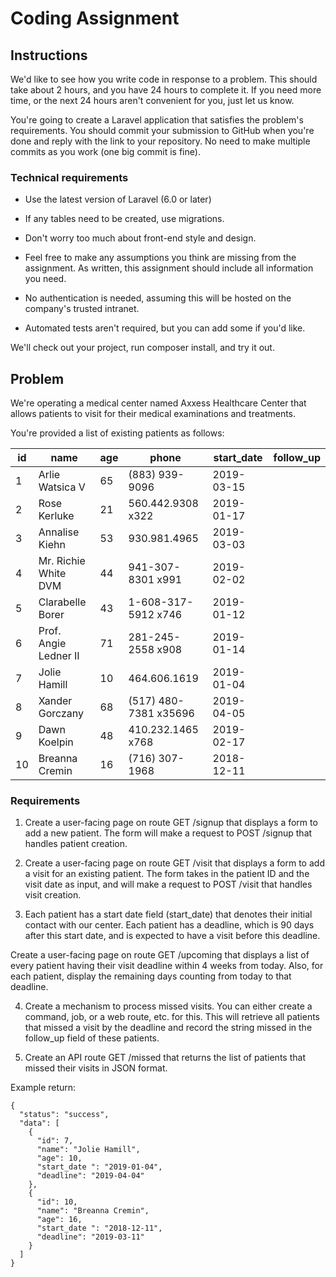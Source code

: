 # Coding Assignment 

## Instructions 

We'd like to see how you write code in response to a problem. This should take about 2 hours, and you have 24 hours to complete it. If you need more time, or the next 24 hours aren't convenient for you, just let us know. 

You're going to create a Laravel application that satisfies the problem's requirements. You should commit your submission to GitHub when you're done and reply with the link to your repository. No need to make multiple commits as you work (one big commit is fine). 

### Technical requirements 

+ Use the latest version of Laravel (6.0 or later) 

+ If any tables need to be created, use migrations. 

+ Don't worry too much about front-end style and design. 

+ Feel free to make any assumptions you think are missing from the assignment. As written, this assignment should include all information you need. 

+ No authentication is needed, assuming this will be hosted on the company's trusted intranet. 

+ Automated tests aren't required, but you can add some if you'd like. 

We'll check out your project, run composer install, and try it out. 

## Problem 

We're operating a medical center named Axxess Healthcare Center that allows patients to visit for their medical examinations and treatments. 

You're provided a list of existing patients as follows: 

| id | name | age | phone | start_date | follow_up |
|---|---|---|---|---|---|
| 1 | Arlie Watsica V | 65 | (883) 939-9096 | 2019-03-15 |
| 2 | Rose Kerluke | 21 | 560.442.9308 x322 | 2019-01-17 |
| 3 | Annalise Kiehn | 53 | 930.981.4965 | 2019-03-03 |
| 4 | Mr. Richie White DVM | 44 | 941-307-8301 x991 | 2019-02-02 |
| 5 | Clarabelle Borer | 43 | 1-608-317-5912 x746 | 2019-01-12 | 
| 6 | Prof. Angie Ledner II | 71 | 281-245-2558 x908 | 2019-01-14 |
| 7 | Jolie Hamill | 10 | 464.606.1619 | 2019-01-04 | 
| 8 | Xander Gorczany | 68 | (517) 480-7381 x35696 | 2019-04-05 |
| 9 | Dawn Koelpin | 48 | 410.232.1465 x768 | 2019-02-17 |
| 10 | Breanna Cremin | 16 | (716) 307-1968 | 2018-12-11 |
          

### Requirements 

1. Create a user-facing page on route GET /signup that displays a form to add a new patient. The form will make a request to POST /signup that handles patient creation. 

2. Create a user-facing page on route GET /visit that displays a form to add a visit for an existing patient. The form takes in the patient ID and the visit date as input, and will make a request to POST /visit that handles visit creation. 

3. Each patient has a start date field (start_date) that denotes their initial contact with our center. Each patient has a deadline, which is 90 days after this start date, and is expected to have a visit before this deadline. 

Create a user-facing page on route GET /upcoming that displays a list of every patient having their visit deadline within 4 weeks from today. Also, for each patient, display the remaining days counting from today to that deadline. 

4. Create a mechanism to process missed visits. You can either create a command, job, or a web route, etc. for this. This will retrieve all patients that missed a visit by the deadline and record the string missed in the follow_up field of these patients. 

5. Create an API route GET /missed that returns the list of patients that missed their visits in JSON format. 

Example return: 
```
{ 
  "status": "success", 
  "data": [ 
    { 
      "id": 7, 
      "name": "Jolie Hamill", 
      "age": 10, 
      "start_date ": "2019-01-04", 
      "deadline": "2019-04-04" 
    }, 
    { 
      "id": 10, 
      "name": "Breanna Cremin", 
      "age": 16, 
      "start_date ": "2018-12-11", 
      "deadline": "2019-03-11" 
    } 
  ] 
} 
```
